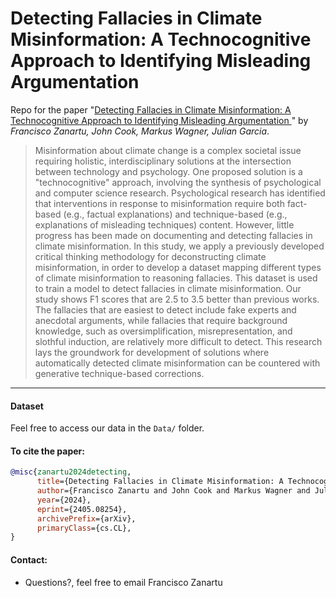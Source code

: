 # Detecting Fallacies in Climate Misinformation: A Technocognitive Approach to Identifying Misleading Argumentation
Repo for the paper "[Detecting Fallacies in Climate Misinformation: A Technocognitive Approach to Identifying Misleading Argumentation
]([https://arxiv.org/abs/2202.13758](https://arxiv.org/abs/2405.08254))" by _Francisco Zanartu, John Cook, Markus Wagner, Julian Garcia_.

> Misinformation about climate change is a complex societal issue requiring holistic, interdisciplinary solutions at the intersection between technology and psychology. One proposed solution is a "technocognitive" approach, involving the synthesis of psychological and computer science research. Psychological research has identified that interventions in response to misinformation require both fact-based (e.g., factual explanations) and technique-based (e.g., explanations of misleading techniques) content. However, little progress has been made on documenting and detecting fallacies in climate misinformation. In this study, we apply a previously developed critical thinking methodology for deconstructing climate misinformation, in order to develop a dataset mapping different types of climate misinformation to reasoning fallacies. This dataset is used to train a model to detect fallacies in climate misinformation. Our study shows F1 scores that are 2.5 to 3.5 better than previous works. The fallacies that are easiest to detect include fake experts and anecdotal arguments, while fallacies that require background knowledge, such as oversimplification, misrepresentation, and slothful induction, are relatively more difficult to detect. This research lays the groundwork for development of solutions where automatically detected climate misinformation can be countered with generative technique-based corrections.
<hr>


#### Dataset
Feel free to access our data in the `Data/` folder. 

#### To cite the paper:
```bibtex
@misc{zanartu2024detecting,
      title={Detecting Fallacies in Climate Misinformation: A Technocognitive Approach to Identifying Misleading Argumentation}, 
      author={Francisco Zanartu and John Cook and Markus Wagner and Julian Garcia},
      year={2024},
      eprint={2405.08254},
      archivePrefix={arXiv},
      primaryClass={cs.CL},
}
```

#### Contact:
- Questions?, feel free to email Francisco Zanartu